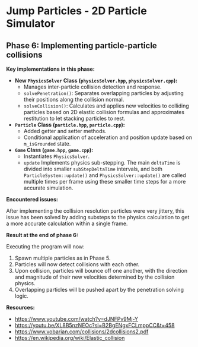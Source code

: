 # Jump Particles - 2D Particle Simulator

## Phase 6: Implementing particle-particle collisions

**Key implementations in this phase:**

*   **New `PhysicsSolver` Class (`physicsSolver.hpp`, `physicsSolver.cpp`):**
    *   Manages inter-particle collision detection and response.
    *   `solvePenetration()`: Separates overlapping particles by adjusting their positions along the collision normal.
    *   `solveCollision()`: Calculates and applies new velocities to colliding particles based on 2D elastic collision formulas and approximates restitution to let stacking particles to rest.
*   **`Particle` Class  (`particle.hpp`, `particle.cpp`):**
    *   Added getter and setter methods.
    *   Conditional application of acceleration and position update based on `m_isGrounded` state.
*   **`Game` Class (`game.hpp`, `game.cpp`):**
    *   Instantiates `PhysicsSolver`.
    *   `update` Implements physics sub-stepping. The main `deltaTime` is divided into smaller `subStepDeltaTime` intervals, and both `ParticleSystem::update()` and `PhysicsSolver::update()` are called multiple times per frame using these smaller time steps for a more accurate simulation.

**Encountered issues:**

After implementing the collision resolution particles were very jittery, this issue has been solved by adding substeps to the physics calculation to get a more accurate calculation within a single frame.

**Result at the end of phase 6:**

Executing the program will now:
1.  Spawn multiple particles as in Phase 5.
2.  Particles will now detect collisions with each other.
3.  Upon collision, particles will bounce off one another, with the direction and magnitude of their new velocities determined by the collision physics.
4.  Overlapping particles will be pushed apart by the penetration solving logic.

**Resources:**
- https://www.youtube.com/watch?v=dJNFPv9Mj-Y
- https://youtu.be/XL8B5nzNEOc?si=B2BgENgxFCLmppCC&t=458
- https://www.vobarian.com/collisions/2dcollisions2.pdf
- https://en.wikipedia.org/wiki/Elastic_collision